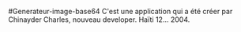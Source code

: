 #Generateur-image-base64
C'est une application qui a été créer par Chinayder Charles, nouveau developer.
Haïti 12... 2004.
